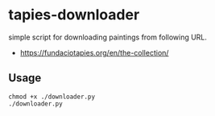 # tapies-downloader 

simple script for downloading paintings from following URL.
 - https://fundaciotapies.org/en/the-collection/

## Usage

```
chmod +x ./downloader.py
./downloader.py
```
